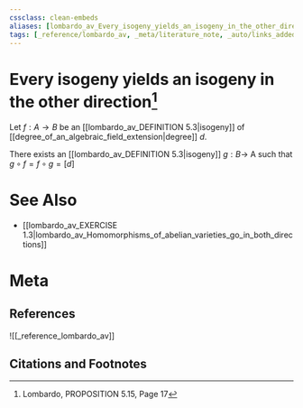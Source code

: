 ```yaml
---
cssclass: clean-embeds
aliases: [lombardo_av_Every_isogeny_yields_an_isogeny_in_the_other_direction]
tags: [_reference/lombardo_av, _meta/literature_note, _auto/links_added, _meta/concept, _meta/TODO/change_title]
---
```

# Every isogeny yields an isogeny in the other direction[^1]
Let $f: A \rightarrow B$ be an [[lombardo_av_DEFINITION 5.3|isogeny]] of [[degree_of_an_algebraic_field_extension|degree]] $d$. 

There exists an [[lombardo_av_DEFINITION 5.3|isogeny]] $g: B \rightarrow$ A such that $g \circ f=f \circ g=[d]$


# See Also
- [[lombardo_av_EXERCISE 1.3|lombardo_av_Homomorphisms_of_abelian_varieties_go_in_both_directions]]
# Meta
## References
![[_reference_lombardo_av]]

## Citations and Footnotes
[^1]: Lombardo, PROPOSITION 5.15, Page 17
